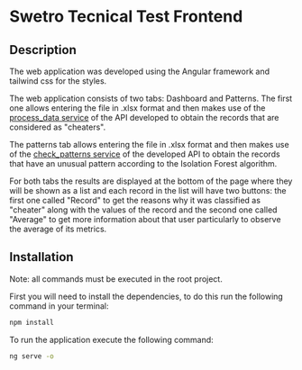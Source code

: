 # Swetro Tecnical Test Frontend

## Description

The web application was developed using the Angular framework and tailwind css for the styles.

The web application consists of two tabs: Dashboard and Patterns. The first one allows entering the file in .xlsx format and then makes use of the [process_data service](https://github.com/lauraich/swetroTest/tree/main#logic-of-process_data) of the API developed to obtain the records that are considered as "cheaters".

The patterns tab allows entering the file in .xlsx format and then makes use of the [check_patterns service](https://github.com/lauraich/swetroTest/tree/main#logic-of-check_patterns) of the developed API to obtain the records that have an unusual pattern according to the Isolation Forest algorithm.

For both tabs the results are displayed at the bottom of the page where they will be shown as a list and each record in the list will have two buttons: the first one called "Record" to get the reasons why it was classified as "cheater" along with the values of the record and the second one called "Average" to get more information about that user particularly to observe the average of its metrics.

## Installation

Note: all commands must be executed in the root project.

First you will need to install the dependencies, to do this run the following command in your terminal:

```bash
npm install
```

To run the application execute the following command:

```bash
ng serve -o
```
